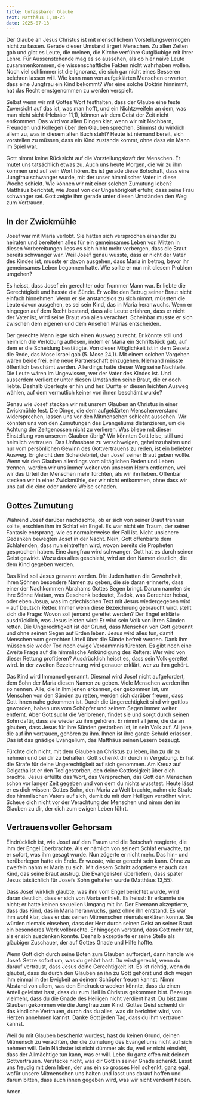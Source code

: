```yaml
---
title: Unfassbarer Glaube
text: Matthäus 1,18-25
date: 2025-07-13
---
```


Der Glaube an Jesus Christus ist mit menschlichem Vorstellungsvermögen nicht zu fassen. Gerade dieser Umstand ärgert Menschen. Zu allen Zeiten gab und gibt es Leute, die meinen, die Kirche verführe Gutgläubige mit ihrer Lehre. Für Aussenstehende mag es so aussehen, als ob hier naive Leute zusammenkommen, die wissenschaftliche Fakten nicht wahrhaben wollen. Noch viel schlimmer ist die Ignoranz, die sich gar nicht eines Besseren belehren lassen will. Wie kann man von aufgeklärten Menschen erwarten, dass eine Jungfrau ein Kind bekommt? Wer eine solche Doktrin hinnimmt, hat das Recht ernstgenommen zu werden verspielt.

Selbst wenn wir mit Gottes Wort festhalten, dass der Glaube eine feste Zuversicht auf das ist, was man hofft, und ein Nichtzweifeln an dem, was man nicht sieht (Hebräer 11,1), können wir dem Geist der Zeit nicht entkommen. Das wird vor allen Dingen klar, wenn wir mit Nachbarn, Freunden und Kollegen über den Glauben sprechen. Stimmst du wirklich allem zu, was in diesem alten Buch steht? Heute ist niemand bereit, sich vorstellen zu müssen, dass ein Kind zustande kommt, ohne dass ein Mann im Spiel war.

Gott nimmt keine Rücksicht auf die Vorstellungskraft der Menschen. Er mutet uns tatsächlich etwas zu. Auch uns heute Morgen, die wir zu ihm kommen und auf sein Wort hören. Es ist gerade diese Botschaft, dass eine Jungfrau schwanger wurde, mit der unser himmlischer Vater in diese Woche schickt. Wie können wir mit einer solchen Zumutung leben? Matthäus berichtet, wie Josef von der Ungehörigkeit erfuhr, dass seine Frau schwanger sei. Gott zeigte ihm gerade unter diesen Umständen den Weg zum Vertrauen.

## In der Zwickmühle

Josef war mit Maria verlobt. Sie hatten sich versprochen einander zu heiraten und bereiteten alles für ein gemeinsames Leben vor. Mitten in diesen Vorbereitungen liess es sich nicht mehr verbergen, dass die Braut bereits schwanger war. Weil Josef genau wusste, dass er nicht der Vater des Kindes ist, musste er davon ausgehen, dass Maria in betrog, bevor ihr gemeinsames Leben begonnen hatte. Wie sollte er nun mit diesem Problem umgehen?

Es heisst, dass Josef ein gerechter oder frommer Mann war. Er liebte die Gerechtigkeit und hasste die Sünde. Er wollte den Betrug seiner Braut nicht einfach hinnehmen. Wenn er sie anstandslos zu sich nimmt, müssten die Leute davon ausgehen, es sei sein Kind, das in Maria heranwuchs. Wenn er hingegen auf dem Recht bestand, dass alle Leute erfahren, dass er nicht der Vater ist, wird seine Braut von allen verachtet. Scheinbar musste er sich zwischen dem eigenen und dem Ansehen Marias entscheiden.

Der gerechte Mann legte sich einen Ausweg zurecht. Er könnte still und heimlich die Verlobung auflösen, indem er Maria ein Schriftstück gab, auf dem er die Scheidung bestätigte. Von dieser Möglichkeit ist in dem Gesetz die Rede, das Mose Israel gab (5. Mose 24,1). Mit einem solchen Vorgehen wären beide frei, eine neue Partnerschaft einzugehen. Niemand müsste öffentlich beschämt werden. Allerdings hatte dieser Weg seine Nachteile. Die Leute wären im Ungewissen, wer der Vater des Kindes ist. Und ausserdem verliert er unter diesen Umständen seine Braut, die er doch liebte. Deshalb überlegte er hin und her. Durfte er diesen leichten Ausweg wählen, auf dem vermutlich keiner von ihnen beschämt wurde?

Genau wie Josef stecken wir mit unsrem Glauben an Christus in einer Zwickmühle fest. Die Dinge, die dem aufgeklärten Menschenverstand widersprechen, lassen uns vor den Mitmenschen schlecht aussehen. Wir könnten uns von den Zumutungen des Evangeliums distanzieren, um die Achtung der Zeitgenossen nicht zu verlieren. Was bliebe mit dieser Einstellung von unserem Glauben übrig? Wir könnten Gott leise, still und heimlich vertrauen. Das Unfassbare zu verschweigen, geheimzuhalten und nur vom persönlichen Gewinn des Gottvertrauens zu reden, ist ein beliebter Ausweg. Er gleicht dem Scheidebrief, den Josef seiner Braut geben wollte. Wenn wir den Glauben allerdings vom alltäglichen Reden und Leben trennen, werden wir uns immer weiter von unserem Herrn entfernen, weil wir das Urteil der Menschen mehr fürchten, als wir ihn lieben. Offenbar stecken wir in einer Zwickmühle, der wir nicht entkommen, ohne dass wir uns auf die eine oder andere Weise schaden.

## Gottes Zumutung

Während Josef darüber nachdachte, ob er sich von seiner Braut trennen sollte, erschien ihm im Schlaf ein Engel. Es war nicht ein Traum, der seiner Fantasie entsprang, wie es normalerweise der Fall ist. Nicht unsichere Gedanken bewegten Josef in der Nacht. Nein, Gott offenbarte dem Schlafenden, dass nun eintreffen wird, wovon bereits die Propheten gesprochen haben. Eine Jungfrau wird schwanger. Gott hat es durch seinen Geist gewirkt. Wozu das alles geschieht, wird an den Namen deutlich, die dem Kind gegeben werden.

Das Kind soll Jesus genannt werden. Die Juden hatten die Gewohnheit, ihren Söhnen besondere Namen zu geben, die sie daran erinnerte, dass einer der Nachkommen Abrahams Gottes Segen bringt. Darum nannten sie ihre Söhne Mattan, was Geschenk bedeutet, Zadok, was Gerechter heisst, oder eben Josua, was im griechischen Text mit Jesus wiedergegeben wird – auf Deutsch Retter. Immer wenn diese Bezeichnung gebraucht wird, stellt sich die Frage: Wovon soll jemand gerettet werden? Der Engel erklärte ausdrücklich, was Jesus leisten wird: Er wird sein Volk von ihren Sünden retten. Die Ungerechtigkeit ist der Grund, dass Menschen von Gott getrennt und ohne seinen Segen auf Erden leben. Jesus wird alles tun, damit Menschen vom gerechten Urteil über die Sünde befreit werden. Dank ihm müssen sie weder Tod noch ewige Verdammnis fürchten. Es gibt noch eine Zweite Frage auf die himmlische Ankündigung des Retters: Wer wird von dieser Rettung profitieren? Ausdrücklich heisst es, dass sein Volk gerettet wird. In der zweiten Bezeichnung wird genauer erklärt, wer zu ihm gehört.

Das Kind wird Immanuel genannt. Diesmal wird Josef nicht aufgefordert, dem Sohn der Maria diesen Namen zu geben. Viele Menschen werden ihn so nennen. Alle, die in ihm jenen erkennen, der gekommen ist, um Menschen von den Sünden zu retten, werden sich darüber freuen, dass Gott ihnen nahe gekommen ist. Durch die Ungerechtigkeit sind wir gottlos geworden, haben uns vom Schöpfer und seinem Segen immer weiter entfernt. Aber Gott sucht die Verlorenen, findet sie und sorgt durch seinen Sohn dafür, dass sie wieder zu ihm gehören. Er nimmt all jene, die daran glauben, dass Jesus für ihre Sünden gestorben ist, in sein Volk auf. All jene, die auf ihn vertrauen, gehören zu ihm. Ihnen ist ihre ganze Schuld erlassen. Das ist das gnädige Evangelium, das Matthäus seinen Lesern bezeugt.

Fürchte dich nicht, mit dem Glauben an Christus zu leben, ihn zu dir zu nehmen und bei dir zu behalten. Gott schenkt dir durch in Vergebung. Er hat die Strafe für deine Ungerechtigkeit auf sich genommen. Am Kreuz auf Golgatha ist er den Tod gestorben, den deine Gottlosigkeit über dich brachte. Jesus erfüllte das Wort, das Versprechen, das Gott den Menschen schon vor langer Zeit gegeben und von dem du nichts wusstest. Heute lässt er es dich wissen: Gottes Sohn, den Maria zu Welt brachte, nahm die Strafe des himmlischen Vaters auf sich, damit du mit dem Heiligen versöhnt wirst. Scheue dich nicht vor der Verachtung der Menschen und nimm den im Glauben zu dir, der dich zum ewigen Leben führt.

## Vertrauensvoller Gehorsam

Eindrücklich ist, wie Josef auf den Traum und die Botschaft reagierte, die ihm der Engel überbrachte. Als er nämlich von seinem Schlaf erwachte, tat er sofort, was ihm gesagt wurde. Nun zögerte er nicht mehr. Das hin- und herüberlegen hatte ein Ende. Er wusste, wie er gerecht sein kann. Ohne zu zweifeln nahm er Maria zu sich. Mit diesem Schritt adoptierte er auch das Kind, das seine Braut austrug. Die Evangelisten überliefern, dass später Jesus tatsächlich für Josefs Sohn gehalten wurde (Matthäus 13,55).

Dass Josef wirklich glaubte, was ihm vom Engel berichtet wurde, wird daran deutlich, dass er sich von Maria enthielt. Es heisst: Er erkannte sie nicht; er hatte keinen sexuellen Umgang mit ihr. Der Ehemann akzeptierte, dass das Kind, das in Maria heranwuchs, ganz ohne ihn entstand. Es war ihm wohl klar, dass er das seinen Mitmenschen niemals erklären konnte. Sie würden niemals einsehen, dass der Herr durch seinen Geist an seiner Braut ein besonderes Werk vollbrachte. Er hingegen verstand, dass Gott mehr tat, als er sich ausdenken konnte. Deshalb akzeptierte er seine Stelle als gläubiger Zuschauer, der auf Gottes Gnade und Hilfe hoffte.

Wenn Gott dich durch seine Boten zum Glauben auffordert, dann handle wie Josef: Setze sofort um, was du gehört hast. Du wirst gerecht, wenn du darauf vertraust, dass Jesus deine Gerechtigkeit ist. Es ist richtig, wenn du glaubst, dass du durch den Glauben an ihn zu Gott gehörst und dich wegen ihm einmal in der Ewigkeit an deinem Schöpfer freuen kannst. Nimm Abstand von allem, was den Eindruck erwecken könnte, dass du einen Anteil geleistet hast, dass du zum Heil in Christus gekommen bist. Bezeuge vielmehr, dass du die Gnade des Heiligen nicht verdient hast. Du bist zum Glauben gekommen wie die Jungfrau zum Kind. Gottes Geist schenkt dir das kindliche Vertrauen, durch das du alles, was dir berichtet wird, von Herzen annehmen kannst. Danke Gott jeden Tag, dass du ihm vertrauen kannst.

Weil du mit Glauben beschenkt wurdest, hast du keinen Grund, deinen Mitmensch zu verachten, der die Zumutung des Evangeliums nicht auf sich nehmen will. Dein Nächster ist nicht dümmer als du, weil er nicht einsieht, dass der Allmächtige tun kann, was er will. Lebe du ganz offen mit deinem Gottvertrauen. Verstecke nicht, was dir Gott in seiner Gnade schenkt. Lasst uns freudig mit dem leben, der uns ein so grosses Heil schenkt, ganz egal, wofür unsere Mitmenschen uns halten und lasst uns darauf hoffen und darum bitten, dass auch ihnen gegeben wird, was wir nicht verdient haben.

Amen.
